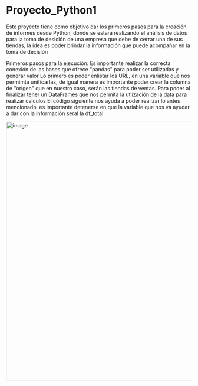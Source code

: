 # Proyecto_Python1
Este proyecto tiene como objetivo dar los primeros pasos para la creación de informes desde Python, donde se estará realizando el análisis de datos para la toma de desición de una empresa que debe de cerrar una de sus tiendas, la idea es poder brindar la información que puede acompañar en la toma de decisión 

Primeros pasos para la ejecución: 
Es importante realizar la correcta conexión de las bases que ofrece "pandas" para poder ser utilizadas y generar valor
Lo primero es poder enlistar los URL, en una variable que nos permimta unificarlas, de igual manera es importante poder crear la columna de "origen" que en nuestro caso, serán las tiendas de ventas. Para poder al finalizar tener un DataFrames que nos permita la utlización de la data para realizar calculos
El código siguiente nos ayuda a poder realizar lo antes mencionado, es importante detenerse en que la variable que nos va ayudar a dar con la información seral la df_total

<img width="701" alt="image" src="https://github.com/user-attachments/assets/468760ad-0c12-47f1-b2f8-65fcf8569757" />
